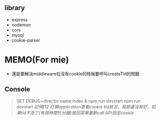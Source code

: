 ## library
* express
* nodemon
* cors
* mysql
* cookie-parser

# MEMO(For mie)
* 還是要解決middleware在沒有cookie的時候要呼叫createTId的問題

## Console
> SET DEBUG=director name:index & npm run devstart
> npm run devstart
> *記得f12 打開application查看cookie tId狀況，我那邊沒寫好，如果tId不見了(有效時間15分鐘)就回菜單重新call API設定cookie*